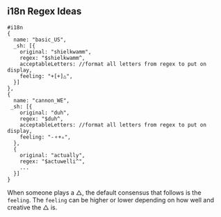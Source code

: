 ## i18n Regex Ideas

```
#i18n
{
  name: "basic_US",
  _sh: [{
    original: "shielkwamm",
    regex: "$shielkwamm^,
    acceptableLetters: //format all letters from regex to put on display,
    feeling: "+[+]△",
  }]
},
{
  name: "cannon_WE",
 _sh: [{
    original: "duh",
    regex: "$duh^,
    acceptableLetters: //format all letters from regex to put on display,
    feeling: "-⚬+▵",
  },
  {
    original: "actually",
    regex: "$actuwelli^",
    ...
  }]
}
```

When someone plays a △, the default consensus that follows is the `feeling`.  The `feeling` can be higher or lower depending on how well and creative the △ is.